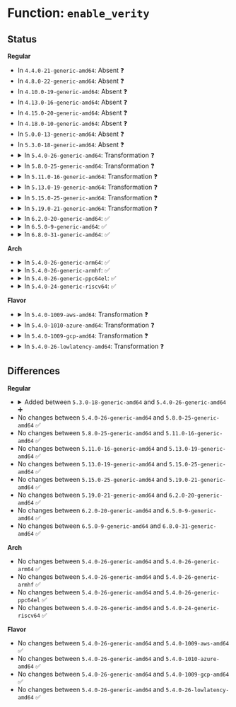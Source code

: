 # Function: <code>enable_verity</code>

## Status
<b>Regular</b>
<ul>
<li>
In <code>4.4.0-21-generic-amd64</code>: Absent ❓
</li>
<li>
In <code>4.8.0-22-generic-amd64</code>: Absent ❓
</li>
<li>
In <code>4.10.0-19-generic-amd64</code>: Absent ❓
</li>
<li>
In <code>4.13.0-16-generic-amd64</code>: Absent ❓
</li>
<li>
In <code>4.15.0-20-generic-amd64</code>: Absent ❓
</li>
<li>
In <code>4.18.0-10-generic-amd64</code>: Absent ❓
</li>
<li>
In <code>5.0.0-13-generic-amd64</code>: Absent ❓
</li>
<li>
In <code>5.3.0-18-generic-amd64</code>: Absent ❓
</li>
<li>
<details>
<summary>In <code>5.4.0-26-generic-amd64</code>: Transformation ❓</summary>

```c
int enable_verity(struct file * filp, const struct fsverity_enable_arg * arg)
```

```json
{
  "name": "enable_verity",
  "collision_type": "Unique Static",
  "inline_type": "No",
  "funcs": [
    {
      "addr": 0,
      "name": "enable_verity",
      "external": false,
      "loc": "fs/verity/enable.c:157",
      "file": "fs/verity/enable.c",
      "inline": "seen, unknown",
      "caller_inline": [],
      "caller_func": [
        "fs/verity/enable.c:fsverity_ioctl_enable"
      ]
    }
  ],
  "symbols": [
    {
      "addr": 18446744071582316944,
      "name": "enable_verity",
      "section": ".text",
      "bind": "STB_LOCAL",
      "size": 973
    },
    {
      "addr": 18446744071582318507,
      "name": "enable_verity.cold",
      "section": ".text",
      "bind": "STB_LOCAL",
      "size": 92
    }
  ]
}
```
</details>
</li>
<li>
<details>
<summary>In <code>5.8.0-25-generic-amd64</code>: Transformation ❓</summary>

```c
int enable_verity(struct file * filp, const struct fsverity_enable_arg * arg)
```

```json
{
  "name": "enable_verity",
  "collision_type": "Unique Static",
  "inline_type": "No",
  "funcs": [
    {
      "addr": 0,
      "name": "enable_verity",
      "external": false,
      "loc": "fs/verity/enable.c:198",
      "file": "fs/verity/enable.c",
      "inline": "seen, unknown",
      "caller_inline": [],
      "caller_func": [
        "fs/verity/enable.c:fsverity_ioctl_enable"
      ]
    }
  ],
  "symbols": [
    {
      "addr": 18446744071582605808,
      "name": "enable_verity",
      "section": ".text",
      "bind": "STB_LOCAL",
      "size": 978
    },
    {
      "addr": 18446744071582607369,
      "name": "enable_verity.cold",
      "section": ".text",
      "bind": "STB_LOCAL",
      "size": 92
    }
  ]
}
```
</details>
</li>
<li>
<details>
<summary>In <code>5.11.0-16-generic-amd64</code>: Transformation ❓</summary>

```c
int enable_verity(struct file * filp, const struct fsverity_enable_arg * arg)
```

```json
{
  "name": "enable_verity",
  "collision_type": "Unique Static",
  "inline_type": "No",
  "funcs": [
    {
      "addr": 0,
      "name": "enable_verity",
      "external": false,
      "loc": "fs/verity/enable.c:198",
      "file": "fs/verity/enable.c",
      "inline": "seen, unknown",
      "caller_inline": [],
      "caller_func": [
        "fs/verity/enable.c:fsverity_ioctl_enable"
      ]
    }
  ],
  "symbols": [
    {
      "addr": 18446744071582678800,
      "name": "enable_verity",
      "section": ".text",
      "bind": "STB_LOCAL",
      "size": 978
    },
    {
      "addr": 18446744071591343008,
      "name": "enable_verity.cold",
      "section": ".text",
      "bind": "STB_LOCAL",
      "size": 92
    }
  ]
}
```
</details>
</li>
<li>
<details>
<summary>In <code>5.13.0-19-generic-amd64</code>: Transformation ❓</summary>

```c
int enable_verity(struct file * filp, const struct fsverity_enable_arg * arg)
```

```json
{
  "name": "enable_verity",
  "collision_type": "Unique Static",
  "inline_type": "No",
  "funcs": [
    {
      "addr": 0,
      "name": "enable_verity",
      "external": false,
      "loc": "fs/verity/enable.c:198",
      "file": "fs/verity/enable.c",
      "inline": "seen, unknown",
      "caller_inline": [],
      "caller_func": [
        "fs/verity/enable.c:fsverity_ioctl_enable"
      ]
    }
  ],
  "symbols": [
    {
      "addr": 18446744071582707568,
      "name": "enable_verity",
      "section": ".text",
      "bind": "STB_LOCAL",
      "size": 966
    },
    {
      "addr": 18446744071591285751,
      "name": "enable_verity.cold",
      "section": ".text",
      "bind": "STB_LOCAL",
      "size": 89
    }
  ]
}
```
</details>
</li>
<li>
<details>
<summary>In <code>5.15.0-25-generic-amd64</code>: Transformation ❓</summary>

```c
int enable_verity(struct file * filp, const struct fsverity_enable_arg * arg)
```

```json
{
  "name": "enable_verity",
  "collision_type": "Unique Static",
  "inline_type": "No",
  "funcs": [
    {
      "addr": 0,
      "name": "enable_verity",
      "external": false,
      "loc": "fs/verity/enable.c:198",
      "file": "fs/verity/enable.c",
      "inline": "seen, unknown",
      "caller_inline": [],
      "caller_func": [
        "fs/verity/enable.c:fsverity_ioctl_enable"
      ]
    }
  ],
  "symbols": [
    {
      "addr": 18446744071583034144,
      "name": "enable_verity",
      "section": ".text",
      "bind": "STB_LOCAL",
      "size": 966
    },
    {
      "addr": 18446744071592242430,
      "name": "enable_verity.cold",
      "section": ".text",
      "bind": "STB_LOCAL",
      "size": 89
    }
  ]
}
```
</details>
</li>
<li>
<details>
<summary>In <code>5.19.0-21-generic-amd64</code>: Transformation ❓</summary>

```c
int enable_verity(struct file * filp, const struct fsverity_enable_arg * arg)
```

```json
{
  "name": "enable_verity",
  "collision_type": "Unique Static",
  "inline_type": "No",
  "funcs": [
    {
      "addr": 0,
      "name": "enable_verity",
      "external": false,
      "loc": "fs/verity/enable.c:197",
      "file": "fs/verity/enable.c",
      "inline": "seen, unknown",
      "caller_inline": [],
      "caller_func": [
        "fs/verity/enable.c:fsverity_ioctl_enable"
      ]
    }
  ],
  "symbols": [
    {
      "addr": 18446744071583508144,
      "name": "enable_verity",
      "section": ".text",
      "bind": "STB_LOCAL",
      "size": 960
    },
    {
      "addr": 18446744071594021445,
      "name": "enable_verity.cold",
      "section": ".text",
      "bind": "STB_LOCAL",
      "size": 78
    }
  ]
}
```
</details>
</li>
<li>
<details>
<summary>In <code>6.2.0-20-generic-amd64</code>: ✅</summary>

```c
int enable_verity(struct file * filp, const struct fsverity_enable_arg * arg)
```

```json
{
  "name": "enable_verity",
  "collision_type": "Unique Static",
  "inline_type": "No",
  "funcs": [
    {
      "addr": 18446744071584105376,
      "name": "enable_verity",
      "external": false,
      "loc": "fs/verity/enable.c:197",
      "file": "fs/verity/enable.c",
      "inline": "seen, unknown",
      "caller_inline": [],
      "caller_func": [
        "fs/verity/enable.c:fsverity_ioctl_enable"
      ]
    }
  ],
  "symbols": [
    {
      "addr": 18446744071584105376,
      "name": "enable_verity",
      "section": ".text",
      "bind": "STB_LOCAL",
      "size": 1033
    }
  ]
}
```
</details>
</li>
<li>
<details>
<summary>In <code>6.5.0-9-generic-amd64</code>: ✅</summary>

```c
int enable_verity(struct file * filp, const struct fsverity_enable_arg * arg)
```

```json
{
  "name": "enable_verity",
  "collision_type": "Unique Static",
  "inline_type": "No",
  "funcs": [
    {
      "addr": 18446744071584332592,
      "name": "enable_verity",
      "external": false,
      "loc": "fs/verity/enable.c:183",
      "file": "fs/verity/enable.c",
      "inline": "seen, unknown",
      "caller_inline": [],
      "caller_func": [
        "fs/verity/enable.c:fsverity_ioctl_enable"
      ]
    }
  ],
  "symbols": [
    {
      "addr": 18446744071584332592,
      "name": "enable_verity",
      "section": ".text",
      "bind": "STB_LOCAL",
      "size": 915
    }
  ]
}
```
</details>
</li>
<li>
<details>
<summary>In <code>6.8.0-31-generic-amd64</code>: ✅</summary>

```c
int enable_verity(struct file * filp, const struct fsverity_enable_arg * arg)
```

```json
{
  "name": "enable_verity",
  "collision_type": "Unique Static",
  "inline_type": "No",
  "funcs": [
    {
      "addr": 18446744071584550416,
      "name": "enable_verity",
      "external": false,
      "loc": "fs/verity/enable.c:183",
      "file": "fs/verity/enable.c",
      "inline": "seen, unknown",
      "caller_inline": [],
      "caller_func": [
        "fs/verity/enable.c:fsverity_ioctl_enable"
      ]
    }
  ],
  "symbols": [
    {
      "addr": 18446744071584550416,
      "name": "enable_verity",
      "section": ".text",
      "bind": "STB_LOCAL",
      "size": 915
    }
  ]
}
```
</details>
</li>
</ul>
<b>Arch</b>
<ul>
<li>
<details>
<summary>In <code>5.4.0-26-generic-arm64</code>: ✅</summary>

```c
int enable_verity(struct file * filp, const struct fsverity_enable_arg * arg)
```

```json
{
  "name": "enable_verity",
  "collision_type": "Unique Static",
  "inline_type": "No",
  "funcs": [
    {
      "addr": 18446603336493897096,
      "name": "enable_verity",
      "external": false,
      "loc": "fs/verity/enable.c:157",
      "file": "fs/verity/enable.c",
      "inline": "seen, unknown",
      "caller_inline": [],
      "caller_func": [
        "fs/verity/enable.c:fsverity_ioctl_enable"
      ]
    }
  ],
  "symbols": [
    {
      "addr": 18446603336493897096,
      "name": "enable_verity",
      "section": ".text",
      "bind": "STB_LOCAL",
      "size": 924
    }
  ]
}
```
</details>
</li>
<li>
<details>
<summary>In <code>5.4.0-26-generic-armhf</code>: ✅</summary>

```c
int enable_verity(struct file * filp, const struct fsverity_enable_arg * arg)
```

```json
{
  "name": "enable_verity",
  "collision_type": "Unique Static",
  "inline_type": "No",
  "funcs": [
    {
      "addr": 3227376344,
      "name": "enable_verity",
      "external": false,
      "loc": "fs/verity/enable.c:157",
      "file": "fs/verity/enable.c",
      "inline": "seen, unknown",
      "caller_inline": [],
      "caller_func": [
        "fs/verity/enable.c:fsverity_ioctl_enable"
      ]
    }
  ],
  "symbols": [
    {
      "addr": 3227376344,
      "name": "enable_verity",
      "section": ".text",
      "bind": "STB_LOCAL",
      "size": 1248
    }
  ]
}
```
</details>
</li>
<li>
<details>
<summary>In <code>5.4.0-26-generic-ppc64el</code>: ✅</summary>

```c
int enable_verity(struct file * filp, const struct fsverity_enable_arg * arg)
```

```json
{
  "name": "enable_verity",
  "collision_type": "Unique Static",
  "inline_type": "No",
  "funcs": [
    {
      "addr": 13835058055287533552,
      "name": "enable_verity",
      "external": false,
      "loc": "fs/verity/enable.c:157",
      "file": "fs/verity/enable.c",
      "inline": "seen, unknown",
      "caller_inline": [],
      "caller_func": [
        "fs/verity/enable.c:fsverity_ioctl_enable"
      ]
    }
  ],
  "symbols": [
    {
      "addr": 13835058055287533552,
      "name": "enable_verity",
      "section": ".text",
      "bind": "STB_LOCAL",
      "size": 1192
    }
  ]
}
```
</details>
</li>
<li>
<details>
<summary>In <code>5.4.0-24-generic-riscv64</code>: ✅</summary>

```c
int enable_verity(struct file * filp, const struct fsverity_enable_arg * arg)
```

```json
{
  "name": "enable_verity",
  "collision_type": "Unique Static",
  "inline_type": "No",
  "funcs": [
    {
      "addr": 18446743936273454998,
      "name": "enable_verity",
      "external": false,
      "loc": "fs/verity/enable.c:157",
      "file": "fs/verity/enable.c",
      "inline": "seen, unknown",
      "caller_inline": [],
      "caller_func": [
        "fs/verity/enable.c:fsverity_ioctl_enable"
      ]
    }
  ],
  "symbols": [
    {
      "addr": 18446743936273454998,
      "name": "enable_verity",
      "section": ".text",
      "bind": "STB_LOCAL",
      "size": 960
    }
  ]
}
```
</details>
</li>
</ul>
<b>Flavor</b>
<ul>
<li>
<details>
<summary>In <code>5.4.0-1009-aws-amd64</code>: Transformation ❓</summary>

```c
int enable_verity(struct file * filp, const struct fsverity_enable_arg * arg)
```

```json
{
  "name": "enable_verity",
  "collision_type": "Unique Static",
  "inline_type": "No",
  "funcs": [
    {
      "addr": 0,
      "name": "enable_verity",
      "external": false,
      "loc": "fs/verity/enable.c:157",
      "file": "fs/verity/enable.c",
      "inline": "seen, unknown",
      "caller_inline": [],
      "caller_func": [
        "fs/verity/enable.c:fsverity_ioctl_enable"
      ]
    }
  ],
  "symbols": [
    {
      "addr": 18446744071582285680,
      "name": "enable_verity",
      "section": ".text",
      "bind": "STB_LOCAL",
      "size": 973
    },
    {
      "addr": 18446744071582287243,
      "name": "enable_verity.cold",
      "section": ".text",
      "bind": "STB_LOCAL",
      "size": 92
    }
  ]
}
```
</details>
</li>
<li>
<details>
<summary>In <code>5.4.0-1010-azure-amd64</code>: Transformation ❓</summary>

```c
int enable_verity(struct file * filp, const struct fsverity_enable_arg * arg)
```

```json
{
  "name": "enable_verity",
  "collision_type": "Unique Static",
  "inline_type": "No",
  "funcs": [
    {
      "addr": 0,
      "name": "enable_verity",
      "external": false,
      "loc": "fs/verity/enable.c:157",
      "file": "fs/verity/enable.c",
      "inline": "seen, unknown",
      "caller_inline": [],
      "caller_func": [
        "fs/verity/enable.c:fsverity_ioctl_enable"
      ]
    }
  ],
  "symbols": [
    {
      "addr": 18446744071582223440,
      "name": "enable_verity",
      "section": ".text",
      "bind": "STB_LOCAL",
      "size": 973
    },
    {
      "addr": 18446744071582225003,
      "name": "enable_verity.cold",
      "section": ".text",
      "bind": "STB_LOCAL",
      "size": 92
    }
  ]
}
```
</details>
</li>
<li>
<details>
<summary>In <code>5.4.0-1009-gcp-amd64</code>: Transformation ❓</summary>

```c
int enable_verity(struct file * filp, const struct fsverity_enable_arg * arg)
```

```json
{
  "name": "enable_verity",
  "collision_type": "Unique Static",
  "inline_type": "No",
  "funcs": [
    {
      "addr": 0,
      "name": "enable_verity",
      "external": false,
      "loc": "fs/verity/enable.c:157",
      "file": "fs/verity/enable.c",
      "inline": "seen, unknown",
      "caller_inline": [],
      "caller_func": [
        "fs/verity/enable.c:fsverity_ioctl_enable"
      ]
    }
  ],
  "symbols": [
    {
      "addr": 18446744071582276160,
      "name": "enable_verity",
      "section": ".text",
      "bind": "STB_LOCAL",
      "size": 973
    },
    {
      "addr": 18446744071582277723,
      "name": "enable_verity.cold",
      "section": ".text",
      "bind": "STB_LOCAL",
      "size": 92
    }
  ]
}
```
</details>
</li>
<li>
<details>
<summary>In <code>5.4.0-26-lowlatency-amd64</code>: Transformation ❓</summary>

```c
int enable_verity(struct file * filp, const struct fsverity_enable_arg * arg)
```

```json
{
  "name": "enable_verity",
  "collision_type": "Unique Static",
  "inline_type": "No",
  "funcs": [
    {
      "addr": 0,
      "name": "enable_verity",
      "external": false,
      "loc": "fs/verity/enable.c:157",
      "file": "fs/verity/enable.c",
      "inline": "seen, unknown",
      "caller_inline": [],
      "caller_func": [
        "fs/verity/enable.c:fsverity_ioctl_enable"
      ]
    }
  ],
  "symbols": [
    {
      "addr": 18446744071582354720,
      "name": "enable_verity",
      "section": ".text",
      "bind": "STB_LOCAL",
      "size": 973
    },
    {
      "addr": 18446744071582356283,
      "name": "enable_verity.cold",
      "section": ".text",
      "bind": "STB_LOCAL",
      "size": 92
    }
  ]
}
```
</details>
</li>
</ul>

## Differences
<b>Regular</b>
<ul>
<li>
<details>
<summary>Added between <code>5.3.0-18-generic-amd64</code> and <code>5.4.0-26-generic-amd64</code> ➕</summary>

```c
int enable_verity(struct file * filp, const struct fsverity_enable_arg * arg)
```
</details>
</li>
<li>
No changes between <code>5.4.0-26-generic-amd64</code> and <code>5.8.0-25-generic-amd64</code> ✅
</li>
<li>
No changes between <code>5.8.0-25-generic-amd64</code> and <code>5.11.0-16-generic-amd64</code> ✅
</li>
<li>
No changes between <code>5.11.0-16-generic-amd64</code> and <code>5.13.0-19-generic-amd64</code> ✅
</li>
<li>
No changes between <code>5.13.0-19-generic-amd64</code> and <code>5.15.0-25-generic-amd64</code> ✅
</li>
<li>
No changes between <code>5.15.0-25-generic-amd64</code> and <code>5.19.0-21-generic-amd64</code> ✅
</li>
<li>
No changes between <code>5.19.0-21-generic-amd64</code> and <code>6.2.0-20-generic-amd64</code> ✅
</li>
<li>
No changes between <code>6.2.0-20-generic-amd64</code> and <code>6.5.0-9-generic-amd64</code> ✅
</li>
<li>
No changes between <code>6.5.0-9-generic-amd64</code> and <code>6.8.0-31-generic-amd64</code> ✅
</li>
</ul>
<b>Arch</b>
<ul>
<li>
No changes between <code>5.4.0-26-generic-amd64</code> and <code>5.4.0-26-generic-arm64</code> ✅
</li>
<li>
No changes between <code>5.4.0-26-generic-amd64</code> and <code>5.4.0-26-generic-armhf</code> ✅
</li>
<li>
No changes between <code>5.4.0-26-generic-amd64</code> and <code>5.4.0-26-generic-ppc64el</code> ✅
</li>
<li>
No changes between <code>5.4.0-26-generic-amd64</code> and <code>5.4.0-24-generic-riscv64</code> ✅
</li>
</ul>
<b>Flavor</b>
<ul>
<li>
No changes between <code>5.4.0-26-generic-amd64</code> and <code>5.4.0-1009-aws-amd64</code> ✅
</li>
<li>
No changes between <code>5.4.0-26-generic-amd64</code> and <code>5.4.0-1010-azure-amd64</code> ✅
</li>
<li>
No changes between <code>5.4.0-26-generic-amd64</code> and <code>5.4.0-1009-gcp-amd64</code> ✅
</li>
<li>
No changes between <code>5.4.0-26-generic-amd64</code> and <code>5.4.0-26-lowlatency-amd64</code> ✅
</li>
</ul>
